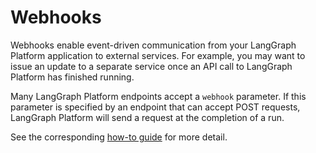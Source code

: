 # Webhooks

Webhooks enable event-driven communication from your LangGraph Platform application to external services. For example, you may want to issue an update to a separate service once an API call to LangGraph Platform has finished running.

Many LangGraph Platform endpoints accept a `webhook` parameter. If this parameter is specified by an endpoint that can accept POST requests, LangGraph Platform will send a request at the completion of a run.

See the corresponding [how-to guide](../how-tos/webhooks.md) for more detail.